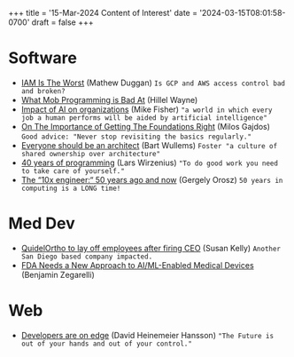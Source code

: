+++
title = '15-Mar-2024 Content of Interest'
date = '2024-03-15T08:01:58-0700'
draft = false
+++


# Software

-   [IAM Is The Worst](https://matduggan.com/iam-is-the-worst/) (Mathew Duggan)
    `Is GCP and AWS access control bad and broken?`
-   [What Mob Programming is Bad At](https://buttondown.email/hillelwayne/archive/what-mob-programming-is-bad-at/)
    (Hillel Wayne)
-   [Impact of AI on organizations](https://mikefisher.substack.com/p/impact-of-ai-on-organizations) (Mike Fisher)
    `"a world in which every job a human performs will be aided by artificial intelligence"`
-   [On The Importance of Getting The Foundations Right](https://cybernetist.com/2024/03/11/importance-of-getting-the-foundations-right/) (Milos Gajdos) `Good advice: "Never stop revisiting the basics regularly."`
-   [Everyone should be an architect](https://bartwullems.blogspot.com/2024/03/everyone-should-be-architect.html) (Bart Wullems)
    `Foster "a culture of shared ownership over architecture"`
-   [40 years of programming](https://liw.fi/40/)
    (Lars Wirzenius) `"To do good work you need to take care of yourself."`
-   [The “10x engineer:&ldquo; 50 years ago and now](https://blog.pragmaticengineer.com/the-10x-engineer-evolution/) (Gergely Orosz)
    `50 years in computing is a LONG time!`


# Med Dev

-   [QuidelOrtho to lay off employees after firing CEO](https://www.medtechdive.com/news/quidelortho-lay-off-less-than-10-of-staff-interim-ceo-says/710315/) (Susan Kelly)
    `Another San Diego based company impacted.`
-   [FDA Needs a New Approach to AI/ML-Enabled Medical Devices](https://www.jdsupra.com/legalnews/fda-needs-a-new-approach-to-ai-ml-2279639/) (Benjamin Zegarelli)


# Web

-   [Developers are on edge](https://world.hey.com/dhh/developers-are-on-edge-4dfcf9c1) (David Heinemeier Hansson)
    `"The Future is out of your hands and out of your control."`

